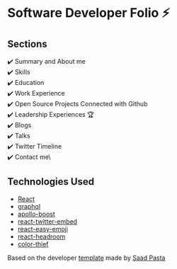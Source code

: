 # Software Developer Folio ⚡️

## Sections

✔️ Summary and About me\
✔️ Skills\
✔️ Education\
✔️ Work Experience\
✔️ Open Source Projects Connected with Github\
✔️ Leadership Experiences 🏆\
✔️ Blogs\
✔️ Talks\
✔️ Twitter Timeline\
✔️ Contact me\

## Technologies Used

- [React](https://reactjs.org/)
- [graphql](https://graphql.org/)
- [apollo-boost](https://www.apollographql.com/docs/react/get-started/)
- [react-twitter-embed](https://github.com/saurabhnemade/react-twitter-embed)
- [react-easy-emoji](https://github.com/appfigures/react-easy-emoji)
- [react-headroom](https://github.com/KyleAMathews/react-headroom)
- [color-thief](https://github.com/lokesh/color-thief)

Based on the developer [template](https://github.com/saadpasta/developerFolio) made by [Saad Pasta](https://github.com/saadpasta)
